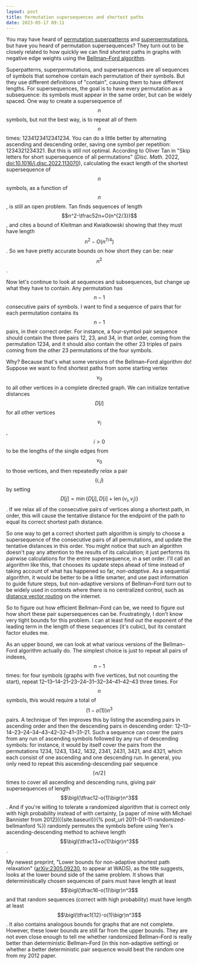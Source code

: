 ```yaml
---
layout: post
title: Permutation supersequences and shortest paths
date: 2023-05-17 09:11
---
```

You may have heard of [permutation superpatterns](https://en.wikipedia.org/wiki/Superpattern) and [superpermutations](https://en.wikipedia.org/wiki/Superpermutation), but have you heard of permutation supersequences? They turn out to be closely related to how quickly we can find shortest paths in graphs with negative edge weights using the [Bellman–Ford algorithm](https://en.wikipedia.org/wiki/Bellman%E2%80%93Ford_algorithm).

Superpatterns, superpermutations, and supersequences are all sequences of symbols that somehow contain each permutation of their symbols. But they use different definitions of "contain", causing them to have different lengths. For supersequences, the goal is to have every permutation as a subsequence: its symbols must appear in the same order, but can be widely spaced. One way to create a supersequence of $$n$$ symbols, but not the best way, is to repeat all of them $$n$$ times: 1234123412341234. You can do a little better by alternating ascending and descending order, saving one symbol per repetition: 1234321234321. But this is still not optimal. According to Oliver Tan in "Skip letters for short supersequence of all permutations" (_Disc. Math._ 2022, [doi:10.1016/j.disc.2022.113070](https://doi.org/10.1016/j.disc.2022.113070)), calculating the exact length of the shortest supersequence of $$n$$ symbols, as a function <span style="white-space:nowrap">of $$n$$,</span> is still an open problem. Tan finds sequences of <span style="white-space:nowrap">length $$n^2-\tfrac52n+O(n^{2/3})$$,</span> and cites a bound of Kleitman and Kwiatkowski showing that they must have <span style="white-space:nowrap">length $$n^2-O(n^{7/4})$$.</span> So we have pretty accurate bounds on how short they can be: <span style="white-space:nowrap">near $$n^2$$.</span>

Now let's continue to look at sequences and subsequences, but change up what they have to contain. Any permutation has $$n-1$$ consecutive pairs of symbols. I want to find a sequence of pairs that for each permutation contains its $$n-1$$ pairs, in their correct order. For instance, a four-symbol pair sequence should contain the three pairs 12, 23, and 34, in that order, coming from the permutation 1234, and it should also contain the other 23 triples of pairs coming from the other 23 permutations of the four symbols.

Why? Because that's what some versions of the Bellman–Ford algorithm do! Suppose we want to find shortest paths from some starting vertex $$v_0$$ to all other vertices in a complete directed graph. We can initialize tentative distances $$D[i]$$ for all other vertices <span style="white-space:nowrap">$$v_i$$, $$i>0$$</span> to be the lengths of the single edges from $$v_0$$ to those vertices, and then repeatedly _relax_ a pair $$(i,j)$$ by <span style="white-space:nowrap">setting $$D[j]=\min\{D[j],D[i]+\operatorname{len}(v_i,v_j)\}$$.</span> If we relax all of the consecutive pairs of vertices along a shortest path, in order, this will cause the tentative distance for the endpoint of the path to equal its correct shortest path distance.

So one way to get a correct shortest path algorithm is simply to choose a supersequence of the consecutive pairs of all permutations, and update the tentative distances in this order. You might notice that such an algorithm doesn't pay any attention to the results of its calculation; it just performs its pairwise calculations for the entire supersequence, in a set order. I'll call an algorithm like this, that chooses its update steps ahead of time instead of taking account of what has happened so far, _non-adaptive_. As a sequential algorithm, it would be better to be a little smarter, and use past information to guide future steps, but non-adaptive versions of Bellman–Ford turn out to be widely used in contexts where there is no centralized control, such as [distance vector routing](https://en.wikipedia.org/wiki/Distance-vector_routing_protocol) on the internet.

So to figure out how efficient Bellman–Ford can be, we need to figure out how short these pair supersequences can be. Frustratingly, I don't know very tight bounds for this problem. I can at least find out the exponent of the leading term in the length of these sequences (it's cubic), but its constant factor eludes me.

As an upper bound, we can look at what various versions of the Bellman–Ford algorithm actually do. The simplest choice is just to repeat all pairs of indexes, $$n-1$$ times: for four symbols (graphs with five vertices, but not counting the start), repeat 12–13–14–21–23–24–31–32–34–41–42–43 three times. For $$n$$ symbols, this would require a total of $$\bigl(1-o(1)\bigr)n^3$$ pairs. A technique of Yen improves this by listing the ascending pairs in ascending order and then the descending pairs in descending order: 12–13–14–23–24–34–43–42–32–41–31–21. Such a sequence can cover the pairs from any run of ascending symbols followed by any run of descending symbols: for instance, it would by itself cover the pairs from the permutations 1234, 1243, 1342, 1432, 2341, 2431, 3421, and 4321, which each consist of one ascending and one descending run. In general, you only need to repeat this ascending-descending pair sequence $$\lceil n/2\rceil$$ times to cover all ascending and descending runs, giving pair supersequences of <span style="white-space:nowrap">length $$\bigl(\tfrac12-o(1)\bigr)n^3$$.</span> And if you're willing to tolerate a randomized algorithm that is correct only with high probability instead of with certainty, [a paper of mine with Michael Bannister from 2012]({{site.baseurl}}{% post_url 2011-04-11-randomized-bellmanford %}) randomly permutes the symbols before using Yen's ascending-descending method to achieve <span style="white-space:nowrap">length $$\bigl(\tfrac13+o(1)\bigr)n^3$$.</span>

My newest preprint, "Lower bounds for non-adaptive shortest path relaxation" ([arXiv:2305.09230](https://arxiv.org/abs/2305.09230), to appear at WADS), as the title suggests, looks at the lower bound side of the same problem. It shows that deterministically chosen sequences of pairs must have length at least $$\bigl(\tfrac16-o(1)\bigr)n^3$$ and that random sequences (correct with high probability) must have length at least $$\bigl(\tfrac1{12}-o(1)\bigr)n^3$$. It also contains analogous bounds for graphs that are not complete. However, these lower bounds are still far from the upper bounds. They are not even close enough to tell me whether randomized Bellman–Ford is really better than deterministic Bellman–Ford (in this non-adaptive setting) or whether a better deterministic pair sequence would beat the random one from my 2012 paper.
